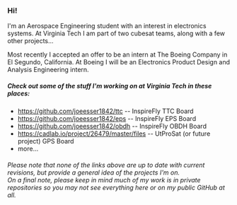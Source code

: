 ### Hi! 
I'm an Aerospace Engineering student with an interest in electronics systems. At Virginia Tech I am part of two cubesat teams, along with a few other projects... <br>

Most recently I accepted an offer to be an intern at The Boeing Company in El Segundo, California. At Boeing I will be an Electronics Product Design and Analysis Engineering intern.
##### Check out some of the stuff I'm working on at Virginia Tech in these places:
+ https://github.com/joeesser1842/ttc -- InspireFly TTC Board <br>
+ https://github.com/joeesser1842/eps -- InspireFly EPS Board <br>
+ https://github.com/joeesser1842/obdh -- InspireFly OBDH Board<br>
+ https://cadlab.io/project/26479/master/files -- UtProSat (or future project) GPS Board <br>
+ more... <br>
###### Please note that none of the links above are up to date with current revisions, but provide a general idea of the projects I'm on. <br> On a final note, please keep in mind much of my work is in private repositories so you may not see everything here or on my public GitHub at all.

<!--
**TimothyMcEvoy/TimothyMcEvoy** is a ✨ _special_ ✨ repository because its `README.md` (this file) appears on your GitHub profile.

Here are some ideas to get you started:

- 🔭 I’m currently working on ...
- 🌱 I’m currently learning ...
- 👯 I’m looking to collaborate on ...
- 🤔 I’m looking for help with ...
- 💬 Ask me about ...
- 📫 How to reach me: ...
- 😄 Pronouns: ...
- ⚡ Fun fact: ...
-->
